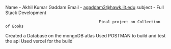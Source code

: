 Name - Akhil Kumar Gaddam 
Email - agaddam3@hawk.iit.edu
subject - Full Stack Development 


                                             Final project on Collection of Books 

Created a Database on the mongoDB atlas 
Used POSTMAN to build and test the api 
Used vercel for the build 
